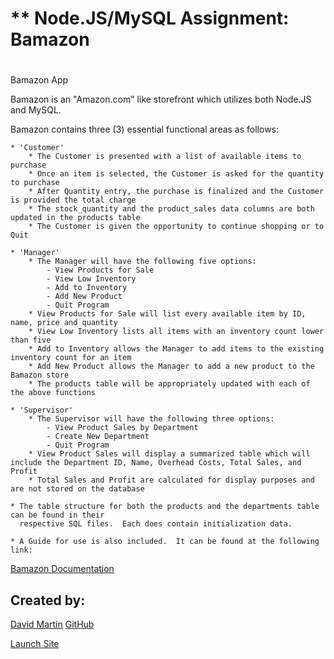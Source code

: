 # ** Node.JS/MySQL Assignment:  Bamazon
#

Bamazon App

Bamazon is an "Amazon.com" like storefront which utilizes both Node.JS and MySQL.

Bamazon contains three (3) essential functional areas as follows:

    * 'Customer'
        * The Customer is presented with a list of available items to purchase
        * Once an item is selected, the Customer is asked for the quantity to purchase
        * After Quantity entry, the purchase is finalized and the Customer is provided the total charge
        * The stock_quantity and the product_sales data columns are both updated in the products table
        * The Customer is given the opportunity to continue shopping or to Quit

    * 'Manager'
        * The Manager will have the following five options:
            - View Products for Sale
            - View Low Inventory
            - Add to Inventory
            - Add New Product
            - Quit Program
        * View Products for Sale will list every available item by ID, name, price and quantity
        * View Low Inventory lists all items with an inventory count lower than five
        * Add to Inventory allows the Manager to add items to the existing inventory count for an item
        * Add New Product allows the Manager to add a new product to the Bamazon store
        * The products table will be appropriately updated with each of the above functions

    * 'Supervisor'
        * The Supervisor will have the following three options:
            - View Product Sales by Department
            - Create New Department
            - Quit Program
        * View Product Sales will display a summarized table which will include the Department ID, Name, Overhead Costs, Total Sales, and Profit
        * Total Sales and Profit are calculated for display purposes and are not stored on the database

    * The table structure for both the products and the departments table can be found in their 
      respective SQL files.  Each does contain initialization data.

    * A Guide for use is also included.  It can be found at the following link: 
[Bamazon Documentation](https://drive.google.com/file/d/1bIMmkCHN4vYmaul__pk39tgxLztfMWu-/view?usp=sharing)

## **Created by:** #

[David Martin](mailto:webdevelopment.du@gmail.com)
[GitHub](https://github.com/nitramdivad)

[Launch Site](https://nitramdivad.github.io/)

